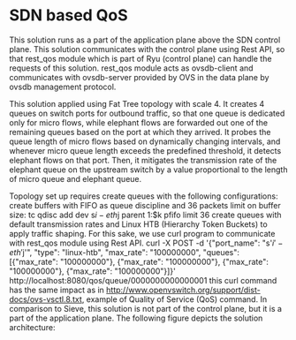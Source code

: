 # SDN based QoS

This solution runs as a part of the application plane above the SDN control plane. This solution communicates with the control plane using Rest API, so that rest_qos module which is part of Ryu (control plane) can handle the requests of this solution. rest_qos module acts as ovsdb-client and communicates with ovsdb-server provided by OVS in the data plane by ovsdb management protocol. 

This  solution applied using Fat Tree topology with scale 4. It creates 4 queues on switch ports for outbound traffic, so that one queue is dedicated only for micro flows, while elephant flows are forwarded out one of the remaining queues based on the port at which they arrived. It probes the queue length of micro flows based on dynamically changing intervals, and whenever micro queue length exceeds the predefined threshold, it detects elephant flows on that port. Then, it mitigates the transmission rate of the elephant queue on the upstream switch by a value proportional to the length of micro queue and elephant queue.  

Topology set up requires create queues with the following configurations:
create buffers with FIFO as queue discipline and 36 packets limit on buffer size:
tc qdisc add dev s$i-eth$j parent 1:$k pfifo limit 36
create queues with default transmission rates and Linux HTB (Hierarchy Token Buckets) to apply traffic shaping. For this sake, we use curl program to communicate with rest_qos module using Rest API.
curl -X POST -d '{"port_name": "s'$i'-eth'$j'", "type": "linux-htb", "max_rate": "100000000", "queues": [{"max_rate": "100000000"}, {"max_rate": "100000000"}, {"max_rate": "100000000"}, {"max_rate": "100000000"}]}' http://localhost:8080/qos/queue/0000000000000001
this curl command has the same impact as in http://www.openvswitch.org/support/dist-docs/ovs-vsctl.8.txt, example of Quality of Service (QoS) command.
In comparison to Sieve, this solution is not part of the control plane, but it is a part of the application plane. The following figure depicts the solution architecture:

